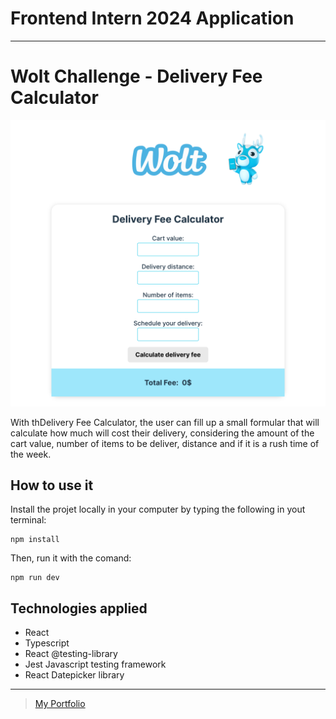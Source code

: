# Frontend Intern 2024 Application

---

# Wolt Challenge - Delivery Fee Calculator

![Calculate-Fee](./src/assets/CalculateFee.png)

With thDelivery Fee Calculator, the user can fill up a small formular that will calculate how much will cost their delivery, considering the amount of the cart value, number of items to be deliver, distance and if it is a rush time of the week.

## How to use it

Install the projet locally in your computer by typing the following in yout terminal:

```
npm install
```

Then, run it with the comand:

```
npm run dev
```

## Technologies applied

- React
- Typescript
- React @testing-library
- Jest Javascript testing framework
- React Datepicker library

---

> [My Portfolio](https://knopgm.com/)
